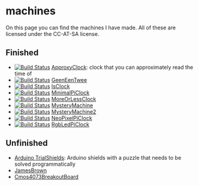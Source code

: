 # machines

On this page you can find the machines I have made. All of these are
licensed under the CC-AT-SA license.

## Finished

 * [![Build Status](https://travis-ci.org/richelbilderbeek/ApproxyClock.svg?branch=master)](https://travis-ci.org/richelbilderbeek/ApproxyClock) [ApproxyClock](https://github.com/richelbilderbeek/ApproxyClock): clock that you can approximately read the time of
 * [![Build Status](https://travis-ci.org/richelbilderbeek/GeenEenTwee.svg?branch=master)](https://travis-ci.org/richelbilderbeek/GeenEenTwee) [GeenEenTwee](https://github.com/richelbilderbeek/GeenEenTwee)
 * [![Build Status](https://travis-ci.org/richelbilderbeek/IsClock.svg?branch=master)](https://travis-ci.org/richelbilderbeek/IsClock) [IsClock](https://github.com/richelbilderbeek/IsClock)
 * [![Build Status](https://travis-ci.org/richelbilderbeek/MinimalPiClock.svg?branch=master)](https://travis-ci.org/richelbilderbeek/MinimalPiClock) [MinimalPiClock](https://github.com/richelbilderbeek/MinimalPiClock)
 * [![Build Status](https://travis-ci.org/richelbilderbeek/MoreOrLessClock.svg?branch=master)](https://travis-ci.org/richelbilderbeek/MoreOrLessClock) [MoreOrLessClock](https://github.com/richelbilderbeek/MoreOrLessClock)
 * [![Build Status](https://travis-ci.org/richelbilderbeek/MysteryMachine.svg?branch=master)](https://travis-ci.org/richelbilderbeek/MysteryMachine) [MysteryMachine](https://github.com/richelbilderbeek/MysteryMachine)
 * [![Build Status](https://travis-ci.org/richelbilderbeek/MysteryMachine2.svg?branch=master)](https://travis-ci.org/richelbilderbeek/MysteryMachine2) [MysteryMachine2](https://github.com/richelbilderbeek/MysteryMachine2)
 * [![Build Status](https://travis-ci.org/richelbilderbeek/NeoPixelPiClock.svg?branch=master)](https://travis-ci.org/richelbilderbeek/NeoPixelPiClock) [NeoPixelPiClock](https://github.com/richelbilderbeek/NeoPixelPiClock)
 * [![Build Status](https://travis-ci.org/richelbilderbeek/RgbLedPiClock.svg?branch=master)](https://travis-ci.org/richelbilderbeek/RgbLedPiClock) [RgbLedPiClock](https://github.com/richelbilderbeek/RgbLedPiClock)

## Unfinished

 * [Arduino TrialShields](https://github.com/richelbilderbeek/ArduinoTrialShields): Arduino shields with a puzzle that needs to be solved programmatically
 * [JamesBrown](https://github.com/richelbilderbeek/JamesBrown)
 * [Cmos4073BreakoutBoard](https://github.com/richelbilderbeek/Cmos4073BreakoutBoard)
